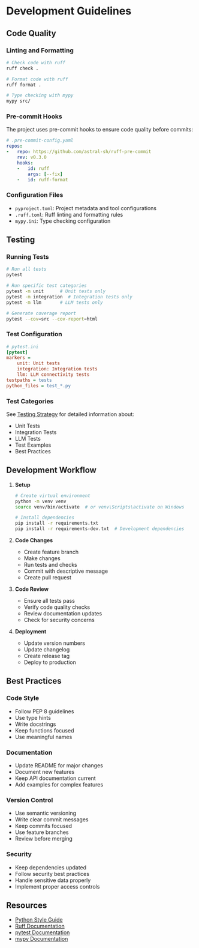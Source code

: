 # Development Guidelines

## Code Quality

### Linting and Formatting
```bash
# Check code with ruff
ruff check .

# Format code with ruff
ruff format .

# Type checking with mypy
mypy src/
```

### Pre-commit Hooks
The project uses pre-commit hooks to ensure code quality before commits:
```yaml
# .pre-commit-config.yaml
repos:
-   repo: https://github.com/astral-sh/ruff-pre-commit
    rev: v0.3.0
    hooks:
    -   id: ruff
        args: [--fix]
    -   id: ruff-format
```

### Configuration Files
- `pyproject.toml`: Project metadata and tool configurations
- `.ruff.toml`: Ruff linting and formatting rules
- `mypy.ini`: Type checking configuration

## Testing

### Running Tests
```bash
# Run all tests
pytest

# Run specific test categories
pytest -m unit      # Unit tests only
pytest -m integration  # Integration tests only
pytest -m llm       # LLM tests only

# Generate coverage report
pytest --cov=src --cov-report=html
```

### Test Configuration
```ini
# pytest.ini
[pytest]
markers =
    unit: Unit tests
    integration: Integration tests
    llm: LLM connectivity tests
testpaths = tests
python_files = test_*.py
```

### Test Categories
See [Testing Strategy](testing.md) for detailed information about:
- Unit Tests
- Integration Tests
- LLM Tests
- Test Examples
- Best Practices

## Development Workflow

1. **Setup**
   ```bash
   # Create virtual environment
   python -m venv venv
   source venv/bin/activate  # or venv\Scripts\activate on Windows

   # Install dependencies
   pip install -r requirements.txt
   pip install -r requirements-dev.txt  # Development dependencies
   ```

2. **Code Changes**
   - Create feature branch
   - Make changes
   - Run tests and checks
   - Commit with descriptive message
   - Create pull request

3. **Code Review**
   - Ensure all tests pass
   - Verify code quality checks
   - Review documentation updates
   - Check for security concerns

4. **Deployment**
   - Update version numbers
   - Update changelog
   - Create release tag
   - Deploy to production

## Best Practices

### Code Style
- Follow PEP 8 guidelines
- Use type hints
- Write docstrings
- Keep functions focused
- Use meaningful names

### Documentation
- Update README for major changes
- Document new features
- Keep API documentation current
- Add examples for complex features

### Version Control
- Use semantic versioning
- Write clear commit messages
- Keep commits focused
- Use feature branches
- Review before merging

### Security
- Keep dependencies updated
- Follow security best practices
- Handle sensitive data properly
- Implement proper access controls

## Resources
- [Python Style Guide](https://peps.python.org/pep-0008/)
- [Ruff Documentation](https://beta.ruff.rs/docs/)
- [pytest Documentation](https://docs.pytest.org/)
- [mypy Documentation](https://mypy.readthedocs.io/) 